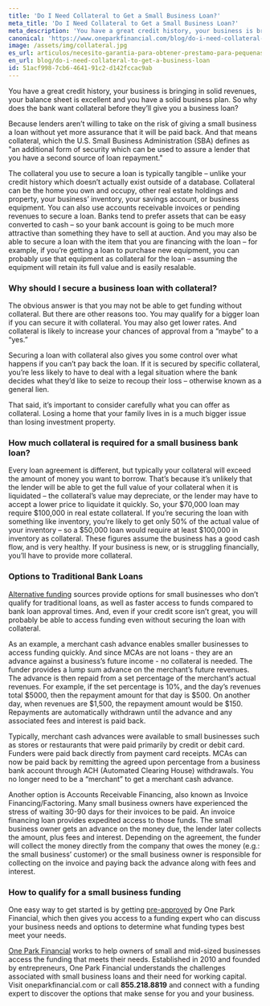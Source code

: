```yaml
---
title: 'Do I Need Collateral to Get a Small Business Loan?'
meta_title: 'Do I Need Collateral to Get a Small Business Loan?'
meta_description: 'You have a great credit history, your business is bringing in solid revenues, your balance sheet is excellent and you have a solid business plan. So why does the bank want collateral before they’ll give you a business loan?'
canonical: 'https://www.oneparkfinancial.com/blog/do-i-need-collateral-to-get-a-business-loan'
image: /assets/img/collateral.jpg
es_url: articulos/necesito-garantia-para-obtener-prestamo-para-pequenas-empresas
en_url: blog/do-i-need-collateral-to-get-a-business-loan
id: 51acf998-7cb6-4641-91c2-d142fccac9ab
---
```

You have a great credit history, your business is bringing in solid revenues, your balance sheet is excellent and you have a solid business plan. So why does the bank want collateral before they’ll give you a business loan? 

Because lenders aren’t willing to take on the risk of giving a small business a loan without yet more assurance that it will be paid back. And that means collateral, which the U.S. Small Business Administration (SBA) defines as "an additional form of security which can be used to assure a lender that you have a second source of loan repayment." 

The collateral you use to secure a loan is typically tangible – unlike your credit history which doesn’t actually exist outside of a database. Collateral can be the home you own and occupy, other real estate holdings and property, your business’ inventory, your savings account, or business equipment. You can also use accounts receivable invoices or pending revenues to secure a loan. Banks tend to prefer assets that can be easy converted to cash – so your bank account is going to be much more attractive than something they have to sell at auction. And you may also be able to secure a loan with the item that you are financing with the loan – for example, if you’re getting a loan to purchase new equipment, you can probably use that equipment as collateral for the loan – assuming the equipment will retain its full value and is easily resalable.

### Why should I secure a business loan with collateral?

The obvious answer is that you may not be able to get funding without collateral. But there are other reasons too. You may qualify for a bigger loan if you can secure it with collateral. You may also get lower rates. And collateral is likely to increase your chances of approval from a “maybe” to a “yes.”

Securing a loan with collateral also gives you some control over what happens if you can’t pay back the loan. If it is secured by specific collateral, you’re less likely to have to deal with a legal situation where the bank decides what they’d like to seize to recoup their loss – otherwise known as a general lien. 

That said, it’s important to consider carefully what you can offer as collateral. Losing a home that your family lives in is a much bigger issue than losing investment property. 

### How much collateral is required for a small business bank loan?

Every loan agreement is different, but typically your collateral will exceed the amount of money you want to borrow. That’s because it’s unlikely that the lender will be able to get the full value of your collateral when it is liquidated – the collateral’s value may depreciate, or the lender may have to accept a lower price to liquidate it quickly. So, your $70,000 loan may require $100,000 in real estate collateral. If you’re securing the loan with something like inventory, you’re likely to get only 50% of the actual value of your inventory – so a $50,000 loan would require at least $100,000 in inventory as collateral. These figures assume the business has a good cash flow, and is very healthy. If your business is new, or is struggling financially, you’ll have to provide more collateral. 

### Options to Traditional Bank Loans

[Alternative funding](https://www.oneparkfinancial.com/blog/alternative-business-funding-options) sources provide options for small businesses who don’t qualify for traditional loans, as well as faster access to funds compared to bank loan approval times. And, even if your credit score isn’t great, you will probably be able to access funding even without securing the loan with collateral. 

As an example, a merchant cash advance enables smaller businesses to access funding quickly. And since MCAs are not loans - they are an advance against a business’s future income -  no collateral is needed. The funder provides a lump sum advance on the merchant’s future revenues. The advance is then repaid from a set percentage of the merchant’s actual revenues. For example, if the set percentage is 10%, and the day’s revenues total $5000, then the repayment amount for that day is $500. On another day, when revenues are $1,500, the repayment amount would be $150. Repayments are automatically withdrawn until the advance and any associated fees and interest is paid back.


Typically, merchant cash advances were available to small businesses such as stores or restaurants that were paid primarily by credit or debit card. Funders were paid back directly from payment card receipts. MCAs can now be paid back by remitting the agreed upon percentage from a business bank account through ACH (Automated Clearing House) withdrawals. You no longer need to be a “merchant” to get a merchant cash advance.

Another option is Accounts Receivable Financing, also known as Invoice Financing/Factoring. Many small business owners have experienced the stress of waiting 30-90 days for their invoices to be paid. An invoice financing loan provides expedited access to those funds. The small business owner gets an advance on the money due, the lender later collects the amount, plus fees and interest. Depending on the agreement, the funder will collect the money directly from the company that owes the money (e.g.: the small business’ customer) or the small business owner is responsible for collecting on the invoice and paying back the advance along with fees and interest. 

### How to qualify for a small business funding

One easy way to get started is by getting [pre-approved](https://www.oneparkfinancial.com/pre-qualification) by One Park Financial, which then gives you access to a funding expert who can discuss your business needs and options to determine what funding types best meet your needs.

[One Park Financial](https://www.oneparkfinancial.com/how-it-works) works to help owners of small and mid-sized businesses access the funding that meets their needs. Established in 2010 and founded by entrepreneurs, One Park Financial understands the challenges associated with small business loans and their need for working capital. Visit oneparkfinancial.com or call **855.218.8819** and connect with a funding expert to discover the options that make sense for you and your business.